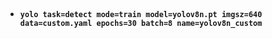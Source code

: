 ##

- **`yolo task=detect mode=train model=yolov8n.pt imgsz=640 data=custom.yaml epochs=30 batch=8 name=yolov8n_custom`**

